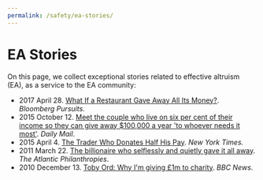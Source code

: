 ```yaml
---
permalink: /safety/ea-stories/
---
```

# EA Stories

On this page, we collect exceptional stories related to effective altruism (EA), as a service to the EA community:

* 2017 April 28. [What If a Restaurant Gave Away All Its Money?](https://www.bloomberg.com/news/articles/2017-04-28/michael-solomonv-s-rooster-soup-gives-its-money-away). *Bloomberg Pursuits*.
* 2015 October 12. [Meet the couple who live on six per cent of their income so they can give away $100,000 a year 'to whoever needs it most'](http://www.dailymail.co.uk/news/article-3268936/Massachusetts-couple-lives-six-percent-income-away-100-000-year-needs-most.html). *Daily Mail*.
* 2015 April 4. [The Trader Who Donates Half His Pay](https://www.nytimes.com/2015/04/05/opinion/sunday/nicholas-kristof-the-trader-who-donates-half-his-pay.html). *New York Times.*
* 2011 March 22. [The billionaire who selflessly and quietly gave it all away](http://www.atlanticphilanthropies.org/news/billionaire-who-selflessly-and-quietly-gave-it-all-away). *The Atlantic Philanthropies*.
* 2010 December 13. [Toby Ord: Why I'm giving £1m to charity](http://www.bbc.com/news/magazine-11950843). *BBC News*.
